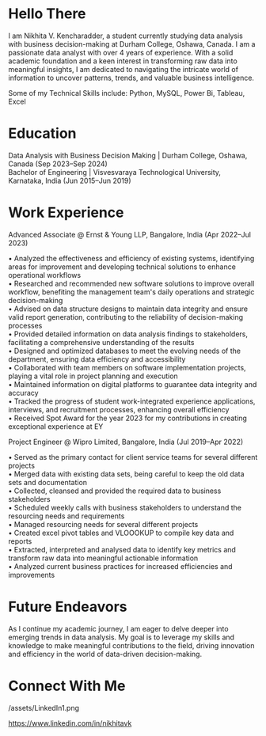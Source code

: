 # Hello There
I am Nikhita V. Kencharadder, a student currently studying data analysis with business decision-making at Durham College, Oshawa, Canada. I am a passionate data analyst with over 4 years of experience. With a solid academic foundation and a keen interest in transforming raw data into meaningful insights, I am dedicated to navigating the intricate world of information to uncover patterns, trends, and valuable business intelligence.

Some of my Technical Skills include: Python, MySQL, Power Bi, Tableau, Excel

# Education
Data Analysis with Business Decision Making | Durham College, Oshawa, Canada (Sep 2023–Sep 2024) <br>
Bachelor of Engineering | Visvesvaraya Technological University, Karnataka, India (Jun 2015–Jun 2019)

# Work Experience
Advanced Associate @ Ernst & Young LLP, Bangalore, India (Apr 2022–Jul 2023)

• Analyzed the effectiveness and efficiency of existing systems, identifying areas for improvement and developing technical solutions to enhance operational workflows <br>
• Researched and recommended new software solutions to improve overall workflow, benefiting the management team's daily operations and strategic decision-making <br>
• Advised on data structure designs to maintain data integrity and ensure valid report generation, contributing to the reliability of decision-making processes <br>
• Provided detailed information on data analysis findings to stakeholders, facilitating a comprehensive understanding of the results <br>
• Designed and optimized databases to meet the evolving needs of the department, ensuring data efficiency and accessibility <br>
• Collaborated with team members on software implementation projects, playing a vital role in project planning and execution <br>
• Maintained information on digital platforms to guarantee data integrity and accuracy <br>
• Tracked the progress of student work-integrated experience applications, interviews, and recruitment processes, enhancing overall efficiency <br>
• Received Spot Award for the year 2023 for my contributions in creating exceptional experience at EY <br>

Project Engineer @ Wipro Limited, Bangalore, India (Jul 2019–Apr 2022)

• Served as the primary contact for client service teams for several different projects <br>
• Merged data with existing data sets, being careful to keep the old data sets and documentation <br>
• Collected, cleansed and provided the required data to business stakeholders <br>
• Scheduled weekly calls with business stakeholders to understand the resourcing needs and requirements <br>
• Managed resourcing needs for several different projects <br>
• Created excel pivot tables and VLOOOKUP to compile key data and reports <br>
• Extracted, interpreted and analysed data to identify key metrics and transform raw data into meaningful actionable information <br>
• Analyzed current business practices for increased efficiencies and improvements <br>

# Future Endeavors
As I continue my academic journey, I am eager to delve deeper into emerging trends in data analysis. My goal is to leverage my skills and knowledge to make meaningful contributions to the field, driving innovation and efficiency in the world of data-driven decision-making.

# Connect With Me
<!-- display the social media buttons in your README -->
/assets/LinkedIn1.png
<!-- To Link your profile to the media buttons -->
https://www.linkedin.com/in/nikhitavk
